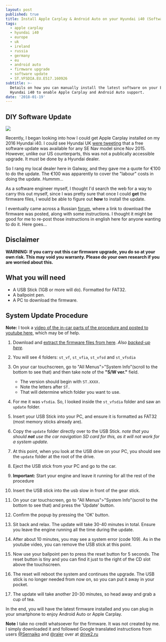 ```yaml
---
layout: post
published: true
title: Install Apple Carplay & Android Auto on your Hyundai i40 (Software Upgrade)
tags:
  - apple carplay
  - hyundai i40
  - europe
  - uk
  - ireland
  - russia
  - germany
  - eu
  - android auto
  - firmware upgrade
  - software update
  - ST.VFSDIA.EU.E517.160926
subtitle: >-
  Details on how you can manually install the latest software on your European
  Hyundai i40 to enable Apple Carplay and Android Auto support.
date: '2018-01-19'
---
```

## DIY Software Update
![]({{site.baseurl}}/img/apple-carplay-ios.png)

Recently, I began looking into how I could get Apple Carplay installed on my 2016 Hyundai i40. I could see Hyundai UK [were tweeting](https://twitter.com/Hyundai_UK/status/881783938192224257) that a free software update was available for any SE Nav model since Nov 2015. However, unlike our US counterparts, this was not a publically accessible upgrade. It must be done by a Hyundai dealer.

So I rang my local dealer here in Galway, and they gave me a quote for €100 to do the update. The €100 was apparently to cover the "labour" costs in doing the update. _Hummm..._

As a software engineer myself, I thought I'd search the web for a way to carry this out myself, since I was pretty sure that once I could **get** the firmware files, I would be able to figure out **how** to install the update.

I eventually came across a Russian [forum](https://www.drive2.ru/l/492401715044155399), where a link to download the firmware was posted, along with some instructions. I thought it might be good for me to re-post those instructions in english here for anyone wanting to do it. Here goes...

## Disclaimer
**WARNING: If you carry out this car firmware upgrade, you do so at your own risk. This may void you warranty. Please do your own research if you are worried about this.**

## What you will need
- A USB Stick (1GB or more will do). Formatted for FAT32.
- A ballpoint pen.
- A PC to download the firmware.

## System Update Procedure

**Note:** I took a [video of the in-car parts of the procedure and posted to youtube here](https://youtu.be/ssNr4ZbwEnU), which may be of help. 

1. Download and [extract the firmware files from here](https://yadi.sk/d/2P-O8kHN3RNyd5). _Also [backed-up here](https://drive.google.com/file/d/1HmzoOO1BoCplOSoNuhXOsZouI2vDoO-a/view?usp=sharing)._
2. You will see 4 folders: `st_vf`, `st_vfia`, `st_vfsd` and `st_vfsdia` 
3. On your car touchscreen, go to "All Menus">"System Info"(scroll to the bottom to see that) and then take note of the **"S/W ver."** field. 
	- The version should begin with `ST.XXXX.`
    - Note the letters after `ST.`
    - That will determine which folder you want to use.
    
4. For me it was `vfsdia`. So, I looked inside the `st_vfsdia` folder and saw an `update` folder.
5. Insert your USB Stick into your PC, and ensure it is formatted as FAT32 (most memory sticks already are).
6. Copy the `update` folder directly over to the USB Stick. _note that you should **not** use the car navigation SD card for this, as it will not work for a system update._
7. At this point, when you look at the USB drive on your PC, you should see the `update` folder at the root of the drive.

8. Eject the USB stick from your PC and go to the car.
9. **Important:** Start your engine and leave it running for all the rest of the procedure
10. Insert the USB stick into the usb slow in front of the gear stick.
11. On your car touchscreen, go to "All Menus">"System Info"(scroll to the bottom to see that) and press the 'Update' button.
12. Confirm the popup by pressing the 'OK' button.
13. Sit back and relax. The update will take 30-40 minutes in total. Ensure you leave the engine running all the time during the update.
14. After about 10 minutes, you may see a system error (code 109). As in the youtube video, you can remove the USB stick at this point.
15. Now use your ballpoint pen to press the reset button for 5 seconds. The reset button is tiny and you can find it just to the right of the CD slot above the touchscreen.
16. The reset will reboot the system and continues the upgrade. The USB stick is no longer needed from now on, so you can put it away in your pocket.
17. The update will take another 20-30 minutes, so head away and grab a cup of tea.

In the end, you will have the latest firmware installed and you can plug in your smartphone to enjoy Android Auto or Apple Carplay.

**Note** I take no credit whatsoever for the firmware. It was not created by me. I simply downloaded it and followed Google translated instructions from users [@Sernaiko](https://www.drive2.ru/users/sernaiko/) and [@raler](https://www.drive2.ru/users/raler/) over at [drive2.ru](https://www.drive2.ru/l/492401715044155399/)
